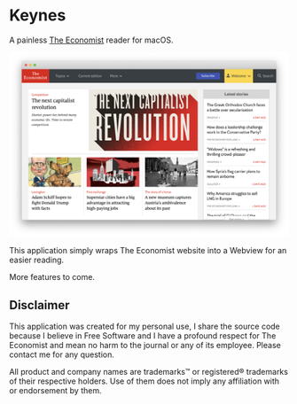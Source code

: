 # Keynes

A painless [The Economist](https://economist.com) reader for macOS.

![screenshot](.github/screen1.png)


This application simply wraps The Economist website into a Webview for an
easier reading.

More features to come.

## Disclaimer

This application was created for my personal use, I share the source code
because I believe in Free Software and I have a profound respect for The
Economist and mean no harm to the journal or any of its employee. Please
contact me for any question.

All product and company names are trademarks™ or registered® trademarks of
their respective holders. Use of them does not imply any affiliation with or
endorsement by them. 


